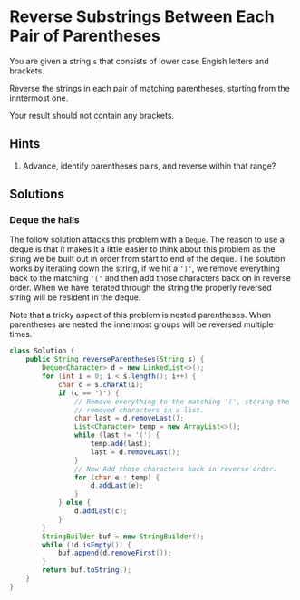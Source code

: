# Reverse Substrings Between Each Pair of Parentheses

You are given a string `s` that consists of lower case Engish letters and
brackets.

Reverse the strings in each pair of matching parentheses, starting from the
inntermost one.

Your result should not contain any brackets.

## Hints

1. Advance, identify parentheses pairs, and reverse within that range?

## Solutions

### Deque the halls

The follow solution attacks this problem with a `Deque`. The reason to use
a deque is that it makes it a little easier to think about this problem as
the string we be built out in order from start to end of the deque. The
solution works by iterating down the string, if we hit a `')'`, we remove
everything back to the matching `'('` and then add those characters back on
in reverse order. When we have iterated through the string the properly
reversed string will be resident in the deque.

Note that a tricky aspect of this problem is nested parentheses. When
parentheses are nested the innermost groups will be reversed multiple times.

```java
class Solution {
    public String reverseParentheses(String s) {
        Deque<Character> d = new LinkedList<>();
        for (int i = 0; i < s.length(); i++) {
            char c = s.charAt(i);
            if (c == ')') {
                // Remove everything to the matching '(', storing the
                // removed characters in a list.
                char last = d.removeLast();
                List<Character> temp = new ArrayList<>();
                while (last != '(') {
                    temp.add(last);
                    last = d.removeLast();
                }
                // Now Add those characters back in reverse order.
                for (char e : temp) {
                    d.addLast(e);
                }
            } else {
                d.addLast(c);
            }
        }
        StringBuilder buf = new StringBuilder();
        while (!d.isEmpty()) {
            buf.append(d.removeFirst());
        }
        return buf.toString();
    }
}
```
